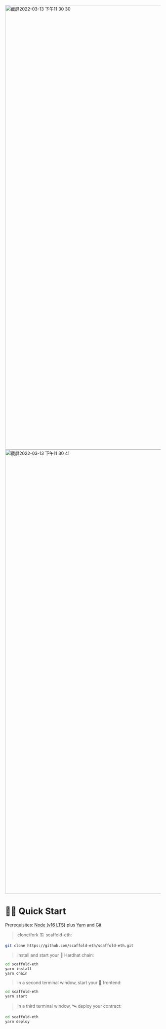 
<img width="1440" alt="截屏2022-03-13 下午11 30 30" src="https://user-images.githubusercontent.com/33890215/158067568-72305a14-adde-4bfb-8f3f-4f55c4f62d93.png">
<img width="1440" alt="截屏2022-03-13 下午11 30 41" src="https://user-images.githubusercontent.com/33890215/158067571-95b6432f-b05a-4e4d-9d26-2d6e4f35339d.png">


# 🏄‍♂️ Quick Start

Prerequisites: [Node (v16 LTS)](https://nodejs.org/en/download/) plus [Yarn](https://classic.yarnpkg.com/en/docs/install/) and [Git](https://git-scm.com/downloads)

> clone/fork 🏗 scaffold-eth:

```bash
git clone https://github.com/scaffold-eth/scaffold-eth.git
```

> install and start your 👷‍ Hardhat chain:

```bash
cd scaffold-eth
yarn install
yarn chain
```

> in a second terminal window, start your 📱 frontend:

```bash
cd scaffold-eth
yarn start
```

> in a third terminal window, 🛰 deploy your contract:

```bash
cd scaffold-eth
yarn deploy
```

